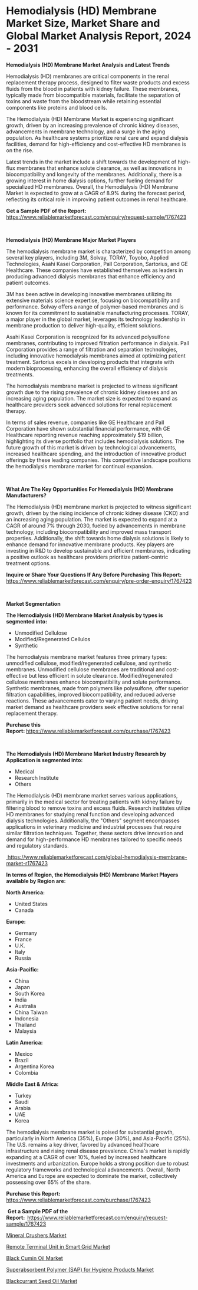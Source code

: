 <p><h1>Hemodialysis (HD) Membrane Market Size, Market Share and Global Market Analysis Report, 2024 - 2031</h1></p><p><strong>Hemodialysis (HD) Membrane Market Analysis and Latest Trends</strong></p>
<p><p>Hemodialysis (HD) membranes are critical components in the renal replacement therapy process, designed to filter waste products and excess fluids from the blood in patients with kidney failure. These membranes, typically made from biocompatible materials, facilitate the separation of toxins and waste from the bloodstream while retaining essential components like proteins and blood cells. </p><p>The Hemodialysis (HD) Membrane Market is experiencing significant growth, driven by an increasing prevalence of chronic kidney diseases, advancements in membrane technology, and a surge in the aging population. As healthcare systems prioritize renal care and expand dialysis facilities, demand for high-efficiency and cost-effective HD membranes is on the rise. </p><p>Latest trends in the market include a shift towards the development of high-flux membranes that enhance solute clearance, as well as innovations in biocompatibility and longevity of the membranes. Additionally, there is a growing interest in home dialysis options, further fueling demand for specialized HD membranes. Overall, the Hemodialysis (HD) Membrane Market is expected to grow at a CAGR of 8.9% during the forecast period, reflecting its critical role in improving patient outcomes in renal healthcare.</p></p>
<p><strong>Get a Sample PDF of the Report:&nbsp;</strong> <a href="https://www.reliablemarketforecast.com/enquiry/request-sample/1767423?utm_campaign=1159&utm_medium=2&utm_source=Github&utm_content=ia&utm_term=09102024&utm_id=hemodialysis-hd-membrane">https://www.reliablemarketforecast.com/enquiry/request-sample/1767423</a></p>
<p>&nbsp;</p>
<p><strong>Hemodialysis (HD) Membrane Major Market Players</strong></p>
<p><p>The hemodialysis membrane market is characterized by competition among several key players, including 3M, Solvay, TORAY, Toyobo, Applied Technologies, Asahi Kasei Corporation, Pall Corporation, Sartorius, and GE Healthcare. These companies have established themselves as leaders in producing advanced dialysis membranes that enhance efficiency and patient outcomes.</p><p>3M has been active in developing innovative membranes utilizing its extensive materials science expertise, focusing on biocompatibility and performance. Solvay offers a range of polymer-based membranes and is known for its commitment to sustainable manufacturing processes. TORAY, a major player in the global market, leverages its technology leadership in membrane production to deliver high-quality, efficient solutions.</p><p>Asahi Kasei Corporation is recognized for its advanced polysulfone membranes, contributing to improved filtration performance in dialysis. Pall Corporation provides a range of filtration and separation technologies, including innovative hemodialysis membranes aimed at optimizing patient treatment. Sartorius excels in developing products that integrate with modern bioprocessing, enhancing the overall efficiency of dialysis treatments.</p><p>The hemodialysis membrane market is projected to witness significant growth due to the rising prevalence of chronic kidney diseases and an increasing aging population. The market size is expected to expand as healthcare providers seek advanced solutions for renal replacement therapy.</p><p>In terms of sales revenue, companies like GE Healthcare and Pall Corporation have shown substantial financial performance, with GE Healthcare reporting revenue reaching approximately $19 billion, highlighting its diverse portfolio that includes hemodialysis solutions. The future growth of this market is driven by technological advancements, increased healthcare spending, and the introduction of innovative product offerings by these leading companies. This competitive landscape positions the hemodialysis membrane market for continual expansion.</p></p>
<p>&nbsp;</p>
<p><strong>What Are The Key Opportunities For Hemodialysis (HD) Membrane Manufacturers?</strong></p>
<p><p>The Hemodialysis (HD) membrane market is projected to witness significant growth, driven by the rising incidence of chronic kidney disease (CKD) and an increasing aging population. The market is expected to expand at a CAGR of around 7% through 2030, fueled by advancements in membrane technology, including biocompatibility and improved mass transport properties. Additionally, the shift towards home dialysis solutions is likely to enhance demand for innovative membrane products. Key players are investing in R&D to develop sustainable and efficient membranes, indicating a positive outlook as healthcare providers prioritize patient-centric treatment options.</p></p>
<p><strong>Inquire or Share Your Questions If Any Before Purchasing This Report:</strong> <a href="https://www.reliablemarketforecast.com/enquiry/pre-order-enquiry/1767423?utm_campaign=1159&utm_medium=2&utm_source=Github&utm_content=ia&utm_term=09102024&utm_id=hemodialysis-hd-membrane">https://www.reliablemarketforecast.com/enquiry/pre-order-enquiry/1767423</a></p>
<p>&nbsp;</p>
<p><strong>Market Segmentation</strong></p>
<p><strong>The Hemodialysis (HD) Membrane Market Analysis by types is segmented into:</strong></p>
<p><ul><li>Unmodified Cellulose</li><li>Modified/Regenerated Cellulos</li><li>Synthetic</li></ul></p>
<p><p>The hemodialysis membrane market features three primary types: unmodified cellulose, modified/regenerated cellulose, and synthetic membranes. Unmodified cellulose membranes are traditional and cost-effective but less efficient in solute clearance. Modified/regenerated cellulose membranes enhance biocompatibility and solute performance. Synthetic membranes, made from polymers like polysulfone, offer superior filtration capabilities, improved biocompatibility, and reduced adverse reactions. These advancements cater to varying patient needs, driving market demand as healthcare providers seek effective solutions for renal replacement therapy.</p></p>
<p><strong>Purchase this Report:&nbsp;</strong><a href="https://www.reliablemarketforecast.com/purchase/1767423?utm_campaign=1159&utm_medium=2&utm_source=Github&utm_content=ia&utm_term=09102024&utm_id=hemodialysis-hd-membrane">https://www.reliablemarketforecast.com/purchase/1767423</a></p>
<p>&nbsp;</p>
<p><strong>The Hemodialysis (HD) Membrane Market Industry Research by Application is segmented into:</strong></p>
<p><ul><li>Medical</li><li>Research Institute</li><li>Others</li></ul></p>
<p><p>The Hemodialysis (HD) membrane market serves various applications, primarily in the medical sector for treating patients with kidney failure by filtering blood to remove toxins and excess fluids. Research institutes utilize HD membranes for studying renal function and developing advanced dialysis technologies. Additionally, the "Others" segment encompasses applications in veterinary medicine and industrial processes that require similar filtration techniques. Together, these sectors drive innovation and demand for high-performance HD membranes tailored to specific needs and regulatory standards.</p></p>
<p><a href="https://www.reliablemarketforecast.com/global-hemodialysis-membrane-market-r1767423?utm_campaign=1159&utm_medium=2&utm_source=Github&utm_content=ia&utm_term=09102024&utm_id=hemodialysis-hd-membrane">&nbsp;https://www.reliablemarketforecast.com/global-hemodialysis-membrane-market-r1767423</a></p>
<p><strong>In terms of Region, the Hemodialysis (HD) Membrane Market Players available by Region are:</strong></p>
<p>
    <p> <strong> North America: </strong>
        <ul>
            <li>United States</li>
            <li>Canada</li>
        </ul>
        </p> 
    <p> <strong> Europe: </strong>
        <ul>
            <li>Germany</li>
            <li>France</li>
            <li>U.K.</li>
            <li>Italy</li>
            <li>Russia</li>
        </ul>
        </p> 
    <p> <strong> Asia-Pacific: </strong>
        <ul>
            <li>China</li>
            <li>Japan</li>
            <li>South Korea</li>
            <li>India</li>
            <li>Australia</li>
            <li>China Taiwan</li>
            <li>Indonesia</li>
            <li>Thailand</li>
            <li>Malaysia</li>
        </ul>
        </p> 
    <p> <strong> Latin America: </strong>
        <ul>
            <li>Mexico</li>
            <li>Brazil</li>
            <li>Argentina Korea</li>
            <li>Colombia</li>
        </ul>
        </p> 
    <p> <strong> Middle East & Africa: </strong>
        <ul>
            <li>Turkey</li>
            <li>Saudi</li>
            <li>Arabia</li>
            <li>UAE</li>
            <li>Korea</li>
        </ul>
    </p>
    </p>
<p><p>The hemodialysis membrane market is poised for substantial growth, particularly in North America (35%), Europe (30%), and Asia-Pacific (25%). The U.S. remains a key driver, favored by advanced healthcare infrastructure and rising renal disease prevalence. China's market is rapidly expanding at a CAGR of over 10%, fueled by increased healthcare investments and urbanization. Europe holds a strong position due to robust regulatory frameworks and technological advancements. Overall, North America and Europe are expected to dominate the market, collectively possessing over 65% of the share.</p></p>
<p><strong>Purchase this Report: </strong><a href="https://www.reliablemarketforecast.com/purchase/1767423?utm_campaign=1159&utm_medium=2&utm_source=Github&utm_content=ia&utm_term=09102024&utm_id=hemodialysis-hd-membrane">https://www.reliablemarketforecast.com/purchase/1767423</a></p>
<p>&nbsp;<strong>Get a Sample PDF of the Report:&nbsp;&nbsp;</strong><a href="https://www.reliablemarketforecast.com/enquiry/request-sample/1767423?utm_campaign=1159&utm_medium=2&utm_source=Github&utm_content=ia&utm_term=09102024&utm_id=hemodialysis-hd-membrane">https://www.reliablemarketforecast.com/enquiry/request-sample/1767423</a></p>
<p><strong></strong></p>
<p><p><a href="https://www.linkedin.com/pulse/mineral-crushers-market-outlook-share-analysis-growth-trends-rtcwe?utm_campaign=1159&utm_medium=2&utm_source=Github&utm_content=ia&utm_term=09102024&utm_id=hemodialysis-hd-membrane">Mineral Crushers Market</a></p><p><a href="https://github.com/ChiragRP21/Market-Research-Report-List-6/blob/main/remote-terminal-unit-in-smart-grid-market.md?utm_campaign=1159&utm_medium=2&utm_source=Github&utm_content=ia&utm_term=09102024&utm_id=hemodialysis-hd-membrane">Remote Terminal Unit in Smart Grid Market</a></p><p><a href="https://issuu.com/reportprime-2/docs/black-cumin-oil-market-size-2030.pp_bfd68b781f2000?utm_campaign=1159&utm_medium=2&utm_source=Github&utm_content=ia&utm_term=09102024&utm_id=hemodialysis-hd-membrane">Black Cumin Oil Market</a></p><p><a href="https://github.com/vangoyalg8/Market-Research-Report-List-1/blob/main/superabsorbent-polymer-sap-for-hygiene-products-market.md?utm_campaign=1159&utm_medium=2&utm_source=Github&utm_content=ia&utm_term=09102024&utm_id=hemodialysis-hd-membrane">Superabsorbent Polymer (SAP) for Hygiene Products Market</a></p><p><a href="https://issuu.com/reportprime-2/docs/blackcurrant-seed-oil-market-size-2_10204e60eb7c9a?utm_campaign=1159&utm_medium=2&utm_source=Github&utm_content=ia&utm_term=09102024&utm_id=hemodialysis-hd-membrane">Blackcurrant Seed Oil Market</a></p></p>